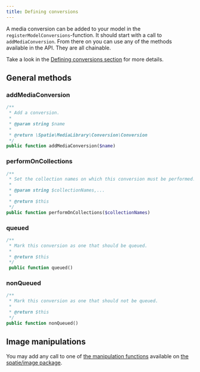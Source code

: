 ```yaml
---
title: Defining conversions
---
```


A media conversion can be added to your model in the `registerModelConversions`-function. It should start with a call to `addMediaConversion`. From there on you can use any of the methods available in the API. They are all chainable.

Take a look in the [Defining conversions section](/laravel-medialibrary/v6/converting-images/defining-conversions/)
for more details.

## General methods

### addMediaConversion

```php
/**
 * Add a conversion.
 *
 * @param string $name
 *
 * @return \Spatie\MediaLibrary\Conversion\Conversion
 */
public function addMediaConversion($name)
```

### performOnCollections

```php
/**
 * Set the collection names on which this conversion must be performed.
 *
 * @param string $collectionNames,...
 *
 * @return $this
 */
public function performOnCollections($collectionNames)
``` 

### queued

```php 
/**
 * Mark this conversion as one that should be queued.
 *
 * @return $this
 */
 public function queued()
```

### nonQueued

```php 
/**
 * Mark this conversion as one that should not be queued.
 *
 * @return $this
 */
public function nonQueued()
```

## Image manipulations

You may add any call to one of [the manipulation functions](https://docs.spatie.be/image) available on [the spatie/image package](https://github.com/spatie/image).

